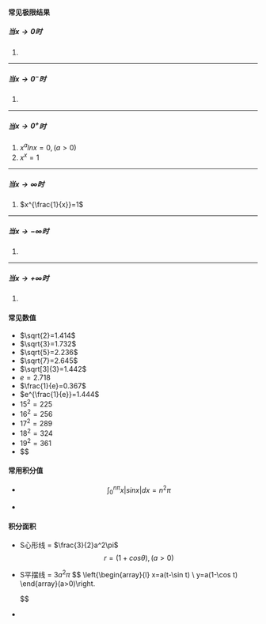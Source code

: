 #### 常见极限结果

##### 当$x\rightarrow0$时

1. 

---

##### 当$x\rightarrow 0^-$时

1. 

---

##### 当$x\rightarrow 0^+$时
1. $x^alnx=0,(a>0)$
2. $x^x=1$

---

##### 当$x\rightarrow\infty$时

1. $x^{\frac{1}{x}}=1$

---

##### 当$x\rightarrow -\infty$时

1. 

---

##### 当$x\rightarrow +\infty$时

1. 



#### 常见数值

- $\sqrt{2}=1.414$
- $\sqrt{3}=1.732$
- $\sqrt{5}=2.236$
- $\sqrt{7}=2.645$
- $\sqrt[3]{3}=1.442$
- $e=2.718$
- $\frac{1}{e}=0.367$
- $e^{\frac{1}{e}}=1.444$
- $15^2=225$
- $16^2=256$
- $17^2=289$
- $18^2=324$
- $19^2=361$
- $$

#### 常用积分值

- $$
  \int_0^{n\pi}x|sinx|dx=n^2\pi
  $$

- 

#### 积分面积

- S心形线 = $\frac{3}{2}a^2\pi$
  $$
  r=(1+cos\theta), (a>0)
  $$

- S平摆线 = $3a^2\pi$
  $$
  \left\{\begin{array}{l}
  x=a(t-\sin t) \\
  y=a(1-\cos t)
  \end{array}(a>0)\right.
  $$

- 